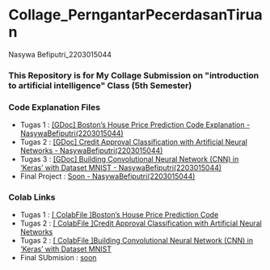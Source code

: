 # Collage_PerngantarPecerdasanTiruan
Nasywa Befiputri_2203015044

### This Repository is for My Collage Submission on "introduction to artificial intelligence" Class (5th Semester)

### Code Explanation Files
- Tugas 1 : [ [GDoc] Boston’s House Price Prediction Code Explanation - NasywaBefiputri(2203015044)](https://docs.google.com/document/d/1IeoKQrJGZsRWRf0gsmQ69_2uwF1JmffSyTPNgy3L6wY/edit?usp=sharing) <br>
- Tugas 2 : [ [GDoc] Credit Approval Classification with Artificial Neural Networks - NasywaBefiputri(2203015044)](https://docs.google.com/document/d/1xMXNKpFoTq7wiRW148oe6j0DMNHvQdhujgVJiq9bz2E/edit?usp=sharing) <br>
- Tugas 3 : [ [GDoc] Building Convolutional Neural Network (CNN) in ‘Keras’ with Dataset MNIST - NasywaBefiputri(2203015044)](https://docs.google.com/document/d/1lGiwV5ovbqin1QVdGknbQ7HxPIk3VbN-SqGkQ4i-f7I/edit?usp=sharing) <br>
- Final Project : [Soon - NasywaBefiputri(2203015044)](#)


### Colab Links
- Tugas 1 : [[ ColabFile ]Boston’s House Price Prediction Code](https://colab.research.google.com/drive/11d_K8mtimBSicTlxtGbAor5iluVyl31t?usp=sharing)<br>
- Tugas 2 : [[ ColabFile ]Credit Approval Classification with Artificial Neural Networks
](https://colab.research.google.com/drive/1TfmdvJs3CQw9JSIomuOmVBEXQLtCsVUO?usp=sharing)<br>
- Tugas 2 : [[ ColabFile ]Building Convolutional Neural Network (CNN) in ‘Keras’ with Dataset MNIST
](https://colab.research.google.com/drive/1McL_dUOmEiyCnxebC0c_0zcvemIShQit?usp=sharing)<br>
- Final SUbmision : [soon](#)

